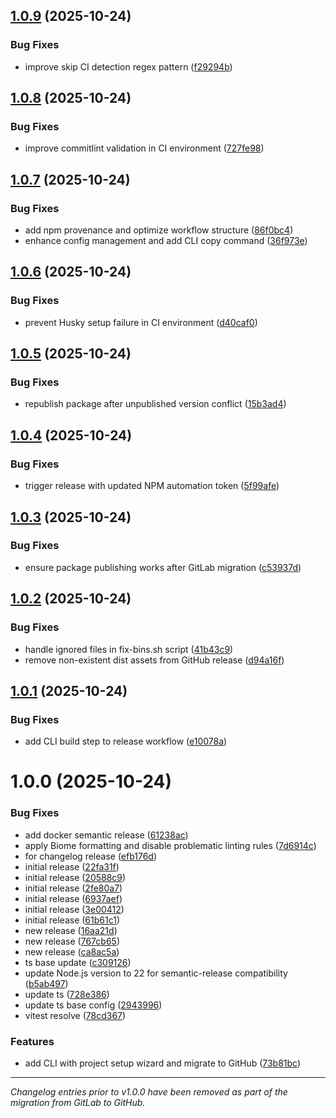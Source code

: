 ## [1.0.9](https://github.com/rtorcato/js-tooling/compare/v1.0.8...v1.0.9) (2025-10-24)


### Bug Fixes

* improve skip CI detection regex pattern ([f29294b](https://github.com/rtorcato/js-tooling/commit/f29294bfa7f56d047923c4cecde09746ed4593ad))

## [1.0.8](https://github.com/rtorcato/js-tooling/compare/v1.0.7...v1.0.8) (2025-10-24)


### Bug Fixes

* improve commitlint validation in CI environment ([727fe98](https://github.com/rtorcato/js-tooling/commit/727fe98ccefb1eaba188515ee7de0fabe1530a2b))

## [1.0.7](https://github.com/rtorcato/js-tooling/compare/v1.0.6...v1.0.7) (2025-10-24)


### Bug Fixes

* add npm provenance and optimize workflow structure ([86f0bc4](https://github.com/rtorcato/js-tooling/commit/86f0bc408f472e437049cd1da7b0b8ccce5f8fc9))
* enhance config management and add CLI copy command ([36f973e](https://github.com/rtorcato/js-tooling/commit/36f973e3ef223bf19dcdc447227b0ed24d010b96))

## [1.0.6](https://github.com/rtorcato/js-tooling/compare/v1.0.5...v1.0.6) (2025-10-24)


### Bug Fixes

* prevent Husky setup failure in CI environment ([d40caf0](https://github.com/rtorcato/js-tooling/commit/d40caf01d453349843653b8f50579138131c3e55))

## [1.0.5](https://github.com/rtorcato/js-tooling/compare/v1.0.4...v1.0.5) (2025-10-24)


### Bug Fixes

* republish package after unpublished version conflict ([15b3ad4](https://github.com/rtorcato/js-tooling/commit/15b3ad460db9c49848fbc0c0dd564404f7e1b694))

## [1.0.4](https://github.com/rtorcato/js-tooling/compare/v1.0.3...v1.0.4) (2025-10-24)


### Bug Fixes

* trigger release with updated NPM automation token ([5f99afe](https://github.com/rtorcato/js-tooling/commit/5f99afe0b7b2a52bab947184521063278617c4cd))

## [1.0.3](https://github.com/rtorcato/js-tooling/compare/v1.0.2...v1.0.3) (2025-10-24)


### Bug Fixes

* ensure package publishing works after GitLab migration ([c53937d](https://github.com/rtorcato/js-tooling/commit/c53937d10697e090fd605819a0c74792c9836a60))

## [1.0.2](https://github.com/rtorcato/js-tooling/compare/v1.0.1...v1.0.2) (2025-10-24)


### Bug Fixes

* handle ignored files in fix-bins.sh script ([41b43c9](https://github.com/rtorcato/js-tooling/commit/41b43c90d76d35f8f9c3da71f0ad81a3ab03ecc6))
* remove non-existent dist assets from GitHub release ([d94a16f](https://github.com/rtorcato/js-tooling/commit/d94a16f720157c23c35cc83cc63e2bcf2bba2182))

## [1.0.1](https://github.com/rtorcato/js-tooling/compare/v1.0.0...v1.0.1) (2025-10-24)


### Bug Fixes

* add CLI build step to release workflow ([e10078a](https://github.com/rtorcato/js-tooling/commit/e10078aa9312e36c495ef1b8f6d433400b01576c))

# 1.0.0 (2025-10-24)


### Bug Fixes

* add docker semantic release ([61238ac](https://github.com/rtorcato/js-tooling/commit/61238ac79d99497200f183b1cc1b54714c7d4f7d))
* apply Biome formatting and disable problematic linting rules ([7d6914c](https://github.com/rtorcato/js-tooling/commit/7d6914cde952ae2fbe8e66680e1023bf234c5c74))
* for changelog release ([efb176d](https://github.com/rtorcato/js-tooling/commit/efb176dc2e2a2c94cf25b6ddcdff95f4bd97b274))
* initial release ([22fa31f](https://github.com/rtorcato/js-tooling/commit/22fa31fcff83bb0b5e33b1bb1e57e72a8d295932))
* initial release ([20588c9](https://github.com/rtorcato/js-tooling/commit/20588c91e9a94bac14c40d1c8b7b80b3e56d0875))
* initial release ([2fe80a7](https://github.com/rtorcato/js-tooling/commit/2fe80a745942f6e1d3043cfca1e960a97bf1cf8a))
* initial release ([6937aef](https://github.com/rtorcato/js-tooling/commit/6937aefa0a958ce01a47a609f250e45b2ebd339b))
* initial release ([3e00412](https://github.com/rtorcato/js-tooling/commit/3e00412c6b3524dafae96ab142d3941a43e23697))
* initial release ([61b61c1](https://github.com/rtorcato/js-tooling/commit/61b61c173d224ba096dff0616caa8826d79b537c))
* new release ([16aa21d](https://github.com/rtorcato/js-tooling/commit/16aa21d56ea97a09876dcb2cb60c6cac0229e578))
* new release ([767cb65](https://github.com/rtorcato/js-tooling/commit/767cb65cd15c0aa39bd395d4d17e4cd6b5aef8bb))
* new release ([ca8ac5a](https://github.com/rtorcato/js-tooling/commit/ca8ac5a35cd9f39791544cbd0ec23639f51907ad))
* ts base update ([c309126](https://github.com/rtorcato/js-tooling/commit/c30912693e017c57e0f000b8f7e9542d356d3010))
* update Node.js version to 22 for semantic-release compatibility ([b5ab497](https://github.com/rtorcato/js-tooling/commit/b5ab497f988d369e7ed0adb015c08cd41f36fe51))
* update ts ([728e386](https://github.com/rtorcato/js-tooling/commit/728e386479d9ba43298f333ce631dcfe6db02497))
* update ts base config ([2943996](https://github.com/rtorcato/js-tooling/commit/2943996fc322cd903ccfd8912550cbed8c880edf))
* vitest resolve ([78cd367](https://github.com/rtorcato/js-tooling/commit/78cd36779cbc74b024adc0738036ce99795ebf5a))


### Features

* add CLI with project setup wizard and migrate to GitHub ([73b81bc](https://github.com/rtorcato/js-tooling/commit/73b81bc44e435ace0e35b4732124d00e082fd20b))

---

*Changelog entries prior to v1.0.0 have been removed as part of the migration from GitLab to GitHub.*
